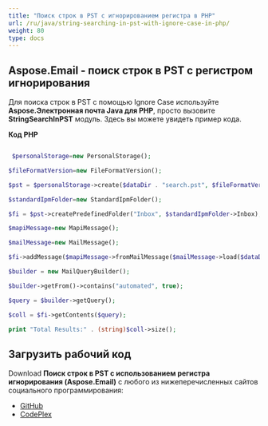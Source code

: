 ```yaml
---
title: "Поиск строк в PST с игнорированием регистра в PHP"
url: /ru/java/string-searching-in-pst-with-ignore-case-in-php/
weight: 80
type: docs
---
```


## **Aspose.Email - поиск строк в PST с регистром игнорирования**
Для поиска строк в PST с помощью Ignore Case используйте **Aspose.Электронная почта Java для PHP**, просто вызовите **StringSearchInPST** модуль. Здесь вы можете увидеть пример кода.

**Код PHP**

```php

 $personalStorage=new PersonalStorage();

$fileFormatVersion=new FileFormatVersion();

$pst = $personalStorage->create($dataDir . "search.pst", $fileFormatVersion->Unicode);

$standardIpmFolder=new StandardIpmFolder();

$fi = $pst->createPredefinedFolder("Inbox", $standardIpmFolder->Inbox);

$mapiMessage=new MapiMessage();

$mailMessage=new MailMessage();

$fi->addMessage($mapiMessage->fromMailMessage($mailMessage->load($dataDir . "search.pst")));

$builder = new MailQueryBuilder();

$builder->getFrom()->contains("automated", true);

$query = $builder->getQuery();

$coll = $fi->getContents($query);

print "Total Results:" . (string)$coll->size();

```
## **Загрузить рабочий код**
Download **Поиск строк в PST с использованием регистра игнорирования (Aspose.Email)** с любого из нижеперечисленных сайтов социального программирования:

- [GitHub](https://github.com/aspose-email/Aspose.Email-for-Java/blob/master/Plugins/Aspose_Email_Java_for_PHP/src/aspose/email/ProgrammingOutlook/WorkingWithOutlookPersonalStorage/StringSearchInPST.php)
- [CodePlex](https://archive.codeplex.com/?p=asposeemailjavaphp#src/aspose/email/ProgrammingOutlook/WorkingWithOutlookPersonalStorage/StringSearchInPST.php)
